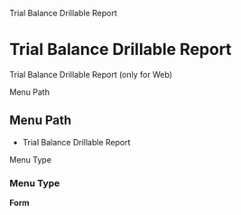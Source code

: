 
Trial Balance Drillable Report
# Trial Balance Drillable Report


Trial Balance Drillable Report (only for Web)

Menu Path
## Menu Path



- Trial Balance Drillable Report

Menu Type
### Menu Type

**Form**

